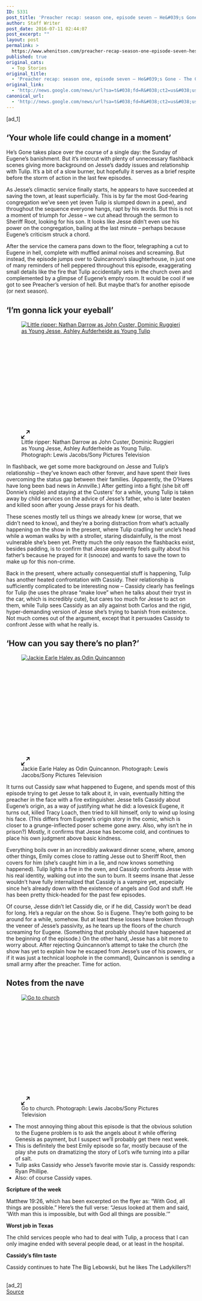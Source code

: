 ```yaml
---
ID: 5331
post_title: 'Preacher recap: season one, episode seven – He&#039;s Gone &#8211; The Guardian'
author: Staff Writer
post_date: 2016-07-11 02:44:07
post_excerpt: ""
layout: post
permalink: >
  https://www.whenitson.com/preacher-recap-season-one-episode-seven-hes-gone-the-guardian/
published: true
original_cats:
  - Top Stories
original_title:
  - 'Preacher recap: season one, episode seven – He&#039;s Gone - The Guardian'
original_link:
  - 'http://news.google.com/news/url?sa=t&#038;fd=R&#038;ct2=us&#038;usg=AFQjCNEBjsIrMkJFp_sjAEugVHtSunBCPg&#038;clid=c3a7d30bb8a4878e06b80cf16b898331&#038;cid=52779154712280&#038;ei=9QeDV9CdJZGDhQG89aaYDQ&#038;url=https://www.theguardian.com/tv-and-radio/2016/jul/10/preacher-recap-season-one-episode-seven-hes-gone'
canonical_url:
  - 'http://news.google.com/news/url?sa=t&#038;fd=R&#038;ct2=us&#038;usg=AFQjCNEBjsIrMkJFp_sjAEugVHtSunBCPg&#038;clid=c3a7d30bb8a4878e06b80cf16b898331&#038;cid=52779154712280&#038;ei=9QeDV9CdJZGDhQG89aaYDQ&#038;url=https://www.theguardian.com/tv-and-radio/2016/jul/10/preacher-recap-season-one-episode-seven-hes-gone'
---
```

 [ad_1]
<br><div itemprop="articleBody" data-test-id="article-review-body" readability="148.39309626544">
<h2><strong>‘Your whole life could change in a moment’</strong></h2>
<p>He’s Gone takes place over the course of a single day: the Sunday of Eugene’s banishment. But it’s intercut with plenty of unnecessary flashback scenes giving more background on Jesse’s daddy issues and relationship with Tulip. It’s a bit of a slow burner, but hopefully it serves as a brief respite before the storm of action in the last few episodes.</p>
<p>As Jesse’s climactic service finally starts, he appears to have succeeded at saving the town, at least superficially. This is by far the most God-fearing congregation we’ve seen yet (even Tulip is slumped down in a pew), and throughout the sequence everyone hangs, rapt by his words. But this is not a moment of triumph for Jesse – we cut ahead through the sermon to Sheriff Root, looking for his son. It looks like Jesse didn’t even use his power on the congregation, bailing at the last minute – perhaps because Eugene’s criticism struck a chord.</p>
<p>After the service the camera pans down to the floor, telegraphing a cut to Eugene in hell, complete with muffled animal noises and screaming. But instead, the episode jumps over to Quincannon’s slaughterhouse, in just one of many reminders of hell peppered throughout this episode, exaggerating small details like the fire that Tulip accidentally sets in the church oven and complemented by a glimpse of Eugene’s empty room. It would be cool if we got to see Preacher’s version of hell. But maybe that’s for another episode (or next season).</p>
<h2><strong>‘I’m gonna lick your eyeball’ </strong></h2>
<figure itemprop="associatedMedia image" itemscope="" itemtype="http://schema.org/ImageObject" data-component="image" class="element element-image img--landscape  fig--narrow-caption fig--has-shares " data-media-id="71dfe502c4542d31bd9ebcf8628b95724eeee1d1" id="img-2"><meta itemprop="url" content="http://www.whenitson.com/wp-content/uploads/2016/07/Preacher-recap-season-one-episode-seven-He039s-Gone-The-Guardian.jpg"/><meta itemprop="width" content="4240"/><meta itemprop="height" content="2544"/><a href="#img-2" class="article__img-container js-gallerythumbs" data-link-name="Launch Article Lightbox" data-is-ajax="">
<div class="u-responsive-ratio" style="padding-bottom: 60.00%">
<picture><!--[if IE 9]><video style="display: none;"><![endif]--><source media="(min-width: 660px) and (-webkit-min-device-pixel-ratio: 1.25), (min-width: 660px) and (min-resolution: 120dpi)" sizes="620px" srcset="https://i.guim.co.uk/img/media/71dfe502c4542d31bd9ebcf8628b95724eeee1d1/0_94_4240_2544/master/4240.jpg?w=620&amp;q=20&amp;auto=format&amp;usm=12&amp;fit=max&amp;dpr=2&amp;s=8387b9d7ca36a4975e0197765808f87b 1240w"><source media="(min-width: 660px)" sizes="620px" srcset="https://i.guim.co.uk/img/media/71dfe502c4542d31bd9ebcf8628b95724eeee1d1/0_94_4240_2544/master/4240.jpg?w=620&amp;q=55&amp;auto=format&amp;usm=12&amp;fit=max&amp;s=939fe7ce6fcac147f7d4d300404cae98 620w"><source media="(min-width: 480px) and (-webkit-min-device-pixel-ratio: 1.25), (min-width: 480px) and (min-resolution: 120dpi)" sizes="605px" srcset="https://i.guim.co.uk/img/media/71dfe502c4542d31bd9ebcf8628b95724eeee1d1/0_94_4240_2544/master/4240.jpg?w=605&amp;q=20&amp;auto=format&amp;usm=12&amp;fit=max&amp;dpr=2&amp;s=6771dc0c65b147dbefd549fc42c4ecd5 1210w"><source media="(min-width: 480px)" sizes="605px" srcset="https://i.guim.co.uk/img/media/71dfe502c4542d31bd9ebcf8628b95724eeee1d1/0_94_4240_2544/master/4240.jpg?w=605&amp;q=55&amp;auto=format&amp;usm=12&amp;fit=max&amp;s=9438df19badf51cdce7e6c9667e96506 605w"><source media="(min-width: 0px) and (-webkit-min-device-pixel-ratio: 1.25), (min-width: 0px) and (min-resolution: 120dpi)" sizes="445px" srcset="https://i.guim.co.uk/img/media/71dfe502c4542d31bd9ebcf8628b95724eeee1d1/0_94_4240_2544/master/4240.jpg?w=445&amp;q=20&amp;auto=format&amp;usm=12&amp;fit=max&amp;dpr=2&amp;s=c0e7eb3ea8dc8b3e52fe16cca4c51d94 890w"><source media="(min-width: 0px)" sizes="445px" srcset="https://i.guim.co.uk/img/media/71dfe502c4542d31bd9ebcf8628b95724eeee1d1/0_94_4240_2544/master/4240.jpg?w=445&amp;q=55&amp;auto=format&amp;usm=12&amp;fit=max&amp;s=a51e16431ee0897f0a8e93247c486d40 445w"><!--[if IE 9]></video><![endif]--><img class="gu-image" itemprop="contentUrl" alt="Little ripper: Nathan Darrow as John Custer, Dominic Ruggieri as Young Jesse, Ashley Aufderheide as Young Tulip" src="http://www.whenitson.com/wp-content/uploads/2016/07/Preacher-recap-season-one-episode-seven-He039s-Gone-The-Guardian.jpg"/></source></source></source></source></source></source></picture></div> <span class="inline-expand-image inline-icon centered-icon rounded-icon article__fullscreen modern-visible">
<svg width="22" height="22" viewbox="0 0 22 22" class="centered-icon__svg rounded-icon__svg article__fullscreen__svg modern-visible__svg inline-expand-image__svg inline-icon__svg"><path d="M3.4 20.2L9 14.5 7.5 13l-5.7 5.6L1 14H0v7.5l.5.5H8v-1l-4.6-.8M18.7 1.9L13 7.6 14.4 9l5.7-5.7.5 4.7h1.2V.6l-.5-.5H14v1.2l4.7.6"/></svg></span> </a>

<figcaption class="caption caption--img caption caption--img" itemprop="description">
Little ripper: Nathan Darrow as John Custer, Dominic Ruggieri as Young Jesse, Ashley Aufderheide as Young Tulip. Photograph: Lewis Jacobs/Sony Pictures Television
</figcaption></figure><p>In flashback, we get some more background on Jesse and Tulip’s relationship – they’ve known each other forever, and have spent their lives overcoming the status gap between their families. (Apparently, the O’Hares have long been bad news in Annville.) After getting into a fight (she bit off Donnie’s nipple) and staying at the Custers’ for a while, young Tulip is taken away by child services on the advice of Jesse’s father, who is later beaten and killed soon after young Jesse prays for his death.</p>
<p>These scenes mostly tell us things we already knew (or worse, that we didn’t need to know), and they’re a boring distraction from what’s actually happening on the show in the present, where Tulip cradling her uncle’s head while a woman walks by with a stroller, staring disdainfully, is the most vulnerable she’s been yet. Pretty much the only reason the flashbacks exist, besides padding, is to confirm that Jesse apparently feels guilty about his father’s because he prayed for it (snooze) and wants to save the town to make up for this non-crime. </p>
<p>Back in the present, where actually consequential stuff is happening, Tulip has another heated confrontation with Cassidy. Their relationship is sufficiently complicated to be interesting now – Cassidy clearly has feelings for Tulip (he uses the phrase “make love” when he talks about their tryst in the car, which is incredibly cute), but cares too much for Jesse to act on them, while Tulip sees Cassidy as an ally against both Carlos and the rigid, hyper-demanding version of Jesse she’s trying to banish from existence. Not much comes out of the argument, except that it persuades Cassidy to confront Jesse with what he really is.</p>
<h2><strong>‘How can you say there’s no plan?’</strong></h2>
<figure itemprop="associatedMedia image" itemscope="" itemtype="http://schema.org/ImageObject" data-component="image" class="element element-image img--landscape  fig--narrow-caption fig--has-shares " data-media-id="7e29b9e59a6ba7f34aa9f372dae846c574a88488" id="img-3"><meta itemprop="url" content="http://www.whenitson.com/wp-content/uploads/2016/07/1468205046_99_Preacher-recap-season-one-episode-seven-He039s-Gone-The-Guardian.jpg"/><meta itemprop="width" content="4256"/><meta itemprop="height" content="2554"/><a href="#img-3" class="article__img-container js-gallerythumbs" data-link-name="Launch Article Lightbox" data-is-ajax="">
<div class="u-responsive-ratio" style="padding-bottom: 60.01%">
<picture><!--[if IE 9]><video style="display: none;"><![endif]--><source media="(min-width: 660px) and (-webkit-min-device-pixel-ratio: 1.25), (min-width: 660px) and (min-resolution: 120dpi)" sizes="620px" srcset="https://i.guim.co.uk/img/media/7e29b9e59a6ba7f34aa9f372dae846c574a88488/0_212_4256_2554/master/4256.jpg?w=620&amp;q=20&amp;auto=format&amp;usm=12&amp;fit=max&amp;dpr=2&amp;s=c093dc194d8b3170a2f813d69e6a14f5 1240w"><source media="(min-width: 660px)" sizes="620px" srcset="https://i.guim.co.uk/img/media/7e29b9e59a6ba7f34aa9f372dae846c574a88488/0_212_4256_2554/master/4256.jpg?w=620&amp;q=55&amp;auto=format&amp;usm=12&amp;fit=max&amp;s=f41eb6d3c97eb59208de80caa8ef7a3e 620w"><source media="(min-width: 480px) and (-webkit-min-device-pixel-ratio: 1.25), (min-width: 480px) and (min-resolution: 120dpi)" sizes="605px" srcset="https://i.guim.co.uk/img/media/7e29b9e59a6ba7f34aa9f372dae846c574a88488/0_212_4256_2554/master/4256.jpg?w=605&amp;q=20&amp;auto=format&amp;usm=12&amp;fit=max&amp;dpr=2&amp;s=c7a9e913be937c2b31729f9a80a50539 1210w"><source media="(min-width: 480px)" sizes="605px" srcset="https://i.guim.co.uk/img/media/7e29b9e59a6ba7f34aa9f372dae846c574a88488/0_212_4256_2554/master/4256.jpg?w=605&amp;q=55&amp;auto=format&amp;usm=12&amp;fit=max&amp;s=e57f8e886545910f1244c003507331de 605w"><source media="(min-width: 0px) and (-webkit-min-device-pixel-ratio: 1.25), (min-width: 0px) and (min-resolution: 120dpi)" sizes="445px" srcset="https://i.guim.co.uk/img/media/7e29b9e59a6ba7f34aa9f372dae846c574a88488/0_212_4256_2554/master/4256.jpg?w=445&amp;q=20&amp;auto=format&amp;usm=12&amp;fit=max&amp;dpr=2&amp;s=fd157f5d460b812df185d2603c4db522 890w"><source media="(min-width: 0px)" sizes="445px" srcset="https://i.guim.co.uk/img/media/7e29b9e59a6ba7f34aa9f372dae846c574a88488/0_212_4256_2554/master/4256.jpg?w=445&amp;q=55&amp;auto=format&amp;usm=12&amp;fit=max&amp;s=e5359aae486b2dc05aefd4dbff5ef3b9 445w"><!--[if IE 9]></video><![endif]--><img class="gu-image" itemprop="contentUrl" alt="Jackie Earle Haley as Odin Quincannon" src="http://www.whenitson.com/wp-content/uploads/2016/07/1468205046_99_Preacher-recap-season-one-episode-seven-He039s-Gone-The-Guardian.jpg"/></source></source></source></source></source></source></picture></div> <span class="inline-expand-image inline-icon centered-icon rounded-icon article__fullscreen modern-visible">
<svg width="22" height="22" viewbox="0 0 22 22" class="centered-icon__svg rounded-icon__svg article__fullscreen__svg modern-visible__svg inline-expand-image__svg inline-icon__svg"><path d="M3.4 20.2L9 14.5 7.5 13l-5.7 5.6L1 14H0v7.5l.5.5H8v-1l-4.6-.8M18.7 1.9L13 7.6 14.4 9l5.7-5.7.5 4.7h1.2V.6l-.5-.5H14v1.2l4.7.6"/></svg></span> </a>

<figcaption class="caption caption--img caption caption--img" itemprop="description">
Jackie Earle Haley as Odin Quincannon. Photograph: Lewis Jacobs/Sony Pictures Television
</figcaption></figure><p>It turns out Cassidy saw what happened to Eugene, and spends most of this episode trying to get Jesse to talk about it, in vain, eventually hitting the preacher in the face with a fire extinguisher. Jesse tells Cassidy about Eugene’s origin, as a way of justifying what he did: a lovesick Eugene, it turns out, killed Tracy Loach, then tried to kill himself, only to wind up losing his face. (This differs from Eugene’s origin story in the comic, which is closer to a grunge-inflected poser scheme gone awry. Also, why isn’t he in prison?) Mostly, it confirms that Jesse has become cold, and continues to place his own judgment above basic kindness.</p>
<p>Everything boils over in an incredibly awkward dinner scene, where, among other things, Emily comes close to ratting Jesse out to Sheriff Root, then covers for him (she’s caught him in a lie, and now knows something happened). Tulip lights a fire in the oven, and Cassidy confronts Jesse with his real identity, walking out into the sun to burn. It seems insane that Jesse wouldn’t have fully internalized that Cassidy is a vampire yet, especially since he’s already down with the existence of angels and God and stuff. He has been pretty thick-headed for the past few episodes.</p>
<p>Of course, Jesse didn’t let Cassidy die, or if he did, Cassidy won’t be dead for long. He’s a regular on the show. So is Eugene. They’re both going to be around for a while, somehow. But at least these losses have broken through the veneer of Jesse’s passivity, as he tears up the floors of the church screaming for Eugene. (Something that probably should have happened at the beginning of the episode.) On the other hand, Jesse has a bit more to worry about. After rejecting Quincannon’s attempt to take the church (the show has yet to explain how he escaped from Jesse’s use of his powers, or if it was just a technical loophole in the command), Quincannon is sending a small army after the preacher. Time for action.</p>
<h2><strong>Notes from the nave</strong></h2>
<figure itemprop="associatedMedia image" itemscope="" itemtype="http://schema.org/ImageObject" data-component="image" class="element element-image img--landscape  fig--narrow-caption fig--has-shares " data-media-id="63405f22e8942f286fa886e051532746981de1b2" id="img-4"><meta itemprop="url" content="http://www.whenitson.com/wp-content/uploads/2016/07/1468205047_286_Preacher-recap-season-one-episode-seven-He039s-Gone-The-Guardian.jpg"/><meta itemprop="width" content="4256"/><meta itemprop="height" content="2554"/><a href="#img-4" class="article__img-container js-gallerythumbs" data-link-name="Launch Article Lightbox" data-is-ajax="">
<div class="u-responsive-ratio" style="padding-bottom: 60.01%">
<picture><!--[if IE 9]><video style="display: none;"><![endif]--><source media="(min-width: 660px) and (-webkit-min-device-pixel-ratio: 1.25), (min-width: 660px) and (min-resolution: 120dpi)" sizes="620px" srcset="https://i.guim.co.uk/img/media/63405f22e8942f286fa886e051532746981de1b2/0_98_4256_2554/master/4256.jpg?w=620&amp;q=20&amp;auto=format&amp;usm=12&amp;fit=max&amp;dpr=2&amp;s=402da2ddf54c8bb3b0adc23c79088d32 1240w"><source media="(min-width: 660px)" sizes="620px" srcset="https://i.guim.co.uk/img/media/63405f22e8942f286fa886e051532746981de1b2/0_98_4256_2554/master/4256.jpg?w=620&amp;q=55&amp;auto=format&amp;usm=12&amp;fit=max&amp;s=931db7fe3e8e61831cc18087320ce052 620w"><source media="(min-width: 480px) and (-webkit-min-device-pixel-ratio: 1.25), (min-width: 480px) and (min-resolution: 120dpi)" sizes="605px" srcset="https://i.guim.co.uk/img/media/63405f22e8942f286fa886e051532746981de1b2/0_98_4256_2554/master/4256.jpg?w=605&amp;q=20&amp;auto=format&amp;usm=12&amp;fit=max&amp;dpr=2&amp;s=f7a5e65681a6e718f756d057881d2f5e 1210w"><source media="(min-width: 480px)" sizes="605px" srcset="https://i.guim.co.uk/img/media/63405f22e8942f286fa886e051532746981de1b2/0_98_4256_2554/master/4256.jpg?w=605&amp;q=55&amp;auto=format&amp;usm=12&amp;fit=max&amp;s=d31d57825907431d4e9822fe906c00be 605w"><source media="(min-width: 0px) and (-webkit-min-device-pixel-ratio: 1.25), (min-width: 0px) and (min-resolution: 120dpi)" sizes="445px" srcset="https://i.guim.co.uk/img/media/63405f22e8942f286fa886e051532746981de1b2/0_98_4256_2554/master/4256.jpg?w=445&amp;q=20&amp;auto=format&amp;usm=12&amp;fit=max&amp;dpr=2&amp;s=61dca27db5697a153b9bb76241c21bb4 890w"><source media="(min-width: 0px)" sizes="445px" srcset="https://i.guim.co.uk/img/media/63405f22e8942f286fa886e051532746981de1b2/0_98_4256_2554/master/4256.jpg?w=445&amp;q=55&amp;auto=format&amp;usm=12&amp;fit=max&amp;s=b9f02061487245f3dc372151b72ae536 445w"><!--[if IE 9]></video><![endif]--><img class="gu-image" itemprop="contentUrl" alt="Go to church" src="http://www.whenitson.com/wp-content/uploads/2016/07/1468205047_286_Preacher-recap-season-one-episode-seven-He039s-Gone-The-Guardian.jpg"/></source></source></source></source></source></source></picture></div> <span class="inline-expand-image inline-icon centered-icon rounded-icon article__fullscreen modern-visible">
<svg width="22" height="22" viewbox="0 0 22 22" class="centered-icon__svg rounded-icon__svg article__fullscreen__svg modern-visible__svg inline-expand-image__svg inline-icon__svg"><path d="M3.4 20.2L9 14.5 7.5 13l-5.7 5.6L1 14H0v7.5l.5.5H8v-1l-4.6-.8M18.7 1.9L13 7.6 14.4 9l5.7-5.7.5 4.7h1.2V.6l-.5-.5H14v1.2l4.7.6"/></svg></span> </a>

<figcaption class="caption caption--img caption caption--img" itemprop="description">
Go to church. Photograph: Lewis Jacobs/Sony Pictures Television
</figcaption></figure><ul><li>The most annoying thing about this episode is that the obvious solution to the Eugene problem is to ask the angels about it while offering Genesis as payment, but I suspect we’ll probably get there next week.</li>
<li>This is definitely the best Emily episode so far, mostly because of the play she puts on dramatizing the story of Lot’s wife turning into a pillar of salt.</li>
<li>Tulip asks Cassidy who Jesse’s favorite movie star is. Cassidy responds: Ryan Phillipe.</li>
<li>Also: of course Cassidy vapes.</li>
</ul><p><strong>Scripture of the week</strong></p>
<p>Matthew 19:26, which has been excerpted on the flyer as: “With God, all things are possible.” Here’s the full verse: “Jesus looked at them and said, ‘With man this is impossible, but with God all things are possible.’”</p>
<p><strong>Worst job in Texas</strong></p>
<p>The child services people who had to deal with Tulip, a process that I can only imagine ended with several people dead, or at least in the hospital.</p>
<p><strong>Cassidy’s film taste</strong></p>
<p>Cassidy continues to hate The Big Lebowski, but he likes The Ladykillers?!</p>
</div>
<br>[ad_2]
<br><a href="http://news.google.com/news/url?sa=t&#038;fd=R&#038;ct2=us&#038;usg=AFQjCNEBjsIrMkJFp_sjAEugVHtSunBCPg&#038;clid=c3a7d30bb8a4878e06b80cf16b898331&#038;cid=52779154712280&#038;ei=9QeDV9CdJZGDhQG89aaYDQ&#038;url=https://www.theguardian.com/tv-and-radio/2016/jul/10/preacher-recap-season-one-episode-seven-hes-gone">Source </a>
